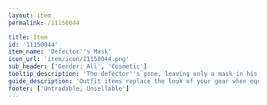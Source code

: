 ```yaml
---
layout: item
permalink: /11150044

title: Item
id: '11150044'
item_name: 'Defector''s Mask'
icon_url: 'item/icon/11150044.png'
sub_header: ['Gender: All', 'Cosmetic']
tooltip_description: 'The defector''s gone, leaving only a mask in his place. An artisan who missed him crafted a new mask by casting a mold of the original, then covered it with gold. The mask is filled with the artisan''s hope that the future will hold brighter days.'
guide_description: 'Outfit items replace the look of your gear when equipped.'
footer: ['Untradable, Unsellable']
---
```


